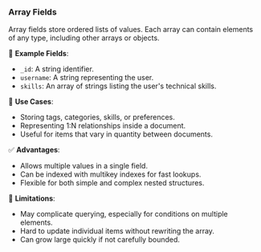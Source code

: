 ### Array Fields

Array fields store ordered lists of values. Each array can contain elements of any type, including other arrays or objects.

🧱 **Example Fields**:

- `_id`: A string identifier.
- `username`: A string representing the user.
- `skills`: An array of strings listing the user's technical skills.

📌 **Use Cases**:

- Storing tags, categories, skills, or preferences.
- Representing 1:N relationships inside a document.
- Useful for items that vary in quantity between documents.

✅ **Advantages**:

- Allows multiple values in a single field.
- Can be indexed with multikey indexes for fast lookups.
- Flexible for both simple and complex nested structures.

🚫 **Limitations**:

- May complicate querying, especially for conditions on multiple elements.
- Hard to update individual items without rewriting the array.
- Can grow large quickly if not carefully bounded.
